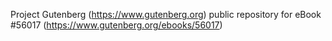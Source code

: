 Project Gutenberg (https://www.gutenberg.org) public repository for
eBook #56017 (https://www.gutenberg.org/ebooks/56017)
